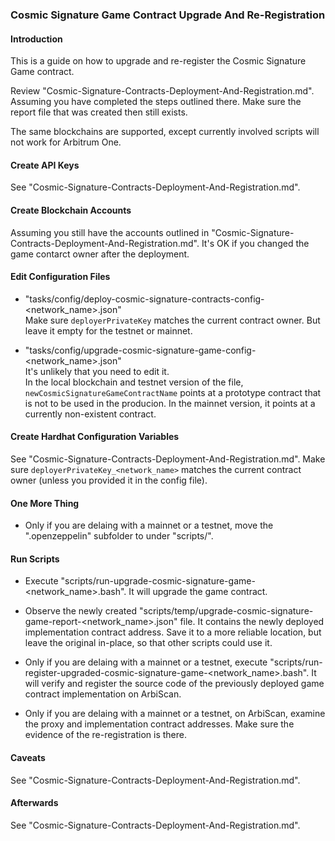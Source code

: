 ### Cosmic Signature Game Contract Upgrade And Re-Registration

#### Introduction

This is a guide on how to upgrade and re-register the Cosmic Signature Game contract.

Review "Cosmic-Signature-Contracts-Deployment-And-Registration.md". Assuming you have completed the steps outlined there. Make sure the report file that was created then still exists.

The same blockchains are supported, except currently involved scripts will not work for Arbitrum One.

#### Create API Keys

See "Cosmic-Signature-Contracts-Deployment-And-Registration.md".

#### Create Blockchain Accounts

Assuming you still have the accounts outlined in "Cosmic-Signature-Contracts-Deployment-And-Registration.md". It's OK if you changed the game contarct owner after the deployment.

#### Edit Configuration Files

- "tasks/config/deploy-cosmic-signature-contracts-config-&lt;network_name&gt;.json"\
Make sure `deployerPrivateKey` matches the current contract owner. But leave it empty for the testnet or mainnet.

- "tasks/config/upgrade-cosmic-signature-game-config-&lt;network_name&gt;.json"\
It's unlikely that you need to edit it.\
In the local blockchain and testnet version of the file, `newCosmicSignatureGameContractName` points at a prototype contract that is not to be used in the producion. In the mainnet version, it points at a currently non-existent contract.

#### Create Hardhat Configuration Variables

See "Cosmic-Signature-Contracts-Deployment-And-Registration.md".
Make sure `deployerPrivateKey_<network_name>` matches the current contract owner (unless you provided it in the config file).

#### One More Thing

- Only if you are delaing with a mainnet or a testnet, move the ".openzeppelin" subfolder to under "scripts/".

#### Run Scripts

- Execute "scripts/run-upgrade-cosmic-signature-game-&lt;network_name&gt;.bash". It will upgrade the game contract.

- Observe the newly created "scripts/temp/upgrade-cosmic-signature-game-report-&lt;network_name&gt;.json" file. It contains the newly deployed implementation contract address. Save it to a more reliable location, but leave the original in-place, so that other scripts could use it.

- Only if you are delaing with a mainnet or a testnet, execute "scripts/run-register-upgraded-cosmic-signature-game-&lt;network_name&gt;.bash". It will verify and register the source code of the previously deployed game contract implementation on ArbiScan.

- Only if you are delaing with a mainnet or a testnet, on ArbiScan, examine the proxy and implementation contract addresses. Make sure the evidence of the re-registration is there.

#### Caveats

See "Cosmic-Signature-Contracts-Deployment-And-Registration.md".

#### Afterwards

See "Cosmic-Signature-Contracts-Deployment-And-Registration.md".
